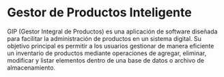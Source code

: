 # Gestor de Productos Inteligente

GIP (Gestor Integral de Productos) es una aplicación de software diseñada para facilitar la administración de productos en un sistema digital. Su objetivo principal es permitir a los usuarios gestionar de manera eficiente un inventario de productos mediante operaciones de agregar, eliminar, modificar y listar elementos dentro de una base de datos o archivo de almacenamiento.
